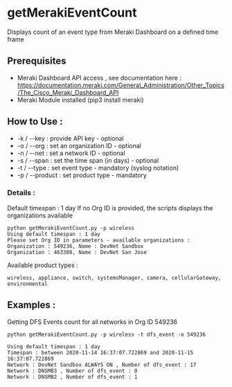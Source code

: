 # getMerakiEventCount
Displays count of an event type from Meraki Dashboard  on a defined time frame

## Prerequisites

- Meraki Dashboard API access , see documentation here : https://documentation.meraki.com/General_Administration/Other_Topics/The_Cisco_Meraki_Dashboard_API
- Meraki Module installed (pip3 install meraki)

## How to Use : 

- -k / --key : provide API key - optional
- -o / --org : set an organization ID - optional
- -n / --net : set a network ID - optional
- -s / --span : set the time span (in days) - optional
- -t / --type : set event type - mandatory (syslog notation)
- -p / --product : set product type - mandatory
    
### Details :

Default timespan : 1 day 
If no Org ID is provided, the scripts displays the organizations available

    python getMerakiEventCount.py -p wireless
    Using default timespan : 1 day
    Please set Org ID in parameters - available organizations :
    Organization : 549236, Name : DevNet Sandbox
    Organization : 463308, Name : DevNet San Jose


Available product types  :

    wireless, appliance, switch, systemsManager, camera, cellularGateway,  environmental

## Examples : 
Getting DFS Events count for all networks in Org ID 549236

    python getMerakiEventCount.py -p wireless -t dfs_event -o 549236
    
    Using default timespan : 1 day
    Timespan : between 2020-11-14 16:37:07.722869 and 2020-11-15 16:37:07.722869
    Network : DevNet Sandbox ALWAYS ON , Number of dfs_event : 17
    Network : DNSMB3 , Number of dfs_event : 0
    Network : DNSMB2 , Number of dfs_event : 1
